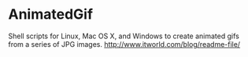 # AnimatedGif
Shell scripts for Linux, Mac OS X, and Windows to create animated gifs from a series of JPG images.
http://www.itworld.com/blog/readme-file/
